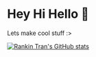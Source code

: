 # Hey Hi Hello 👋

Lets make cool stuff :>

[![Rankin Tran's GitHub stats](https://github-readme-stats.vercel.app/api?username=rankint)](https://github.com/anuraghazra/github-readme-stats)
